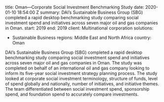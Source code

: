 
title: Oman—Corporate Social Investment Benchmarking Study
date: 2020-01-10 18:54:00 Z
summary: DAI’s Sustainable Business Group (SBG) completed a rapid desktop benchmarking
  study comparing social investment spend and initiatives across seven major oil and
  gas companies in Oman.
start: 2019
end: 2019
client: Multinational corporation
solutions:
- Sustainable Business
regions: Middle East and North Africa
country: Oman


DAI’s Sustainable Business Group (SBG) completed a rapid desktop benchmarking study comparing social investment spend and initiatives across seven major oil and gas companies in Oman. The study was completed on behalf of an international oil and gas company looking to inform its five-year social investment strategy planning process. The study looked at corporate social investment terminology, structure of funds, level of spend globally and nationally, number of initiatives, and initiative themes. The team differentiated between social investment spend, sponsorship spend, and foundation spend to accurately compare investments.
